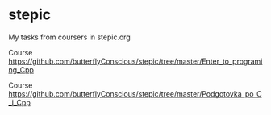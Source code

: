 # stepic
My tasks from coursers in stepic.org

Course https://github.com/butterflyConscious/stepic/tree/master/Enter_to_programing_Cpp

Course https://github.com/butterflyConscious/stepic/tree/master/Podgotovka_po_C_i_Cpp
